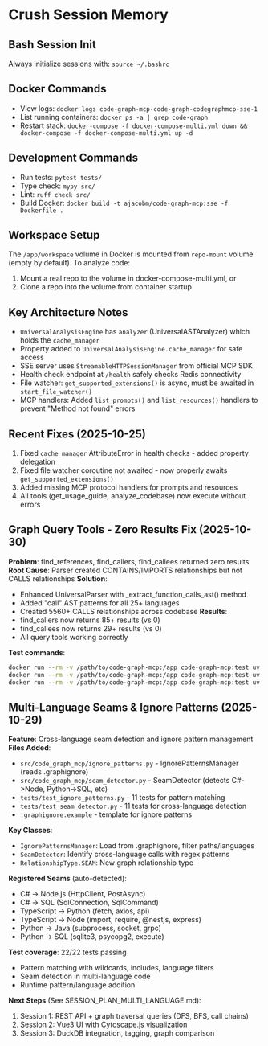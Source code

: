 # Crush Session Memory

## Bash Session Init
Always initialize sessions with: `source ~/.bashrc`

## Docker Commands
- View logs: `docker logs code-graph-mcp-code-graph-codegraphmcp-sse-1`
- List running containers: `docker ps -a | grep code-graph`
- Restart stack: `docker-compose -f docker-compose-multi.yml down && docker-compose -f docker-compose-multi.yml up -d`

## Development Commands
- Run tests: `pytest tests/`
- Type check: `mypy src/`
- Lint: `ruff check src/`
- Build Docker: `docker build -t ajacobm/code-graph-mcp:sse -f Dockerfile .`

## Workspace Setup
The `/app/workspace` volume in Docker is mounted from `repo-mount` volume (empty by default).
To analyze code:
1. Mount a real repo to the volume in docker-compose-multi.yml, or
2. Clone a repo into the volume from container startup

## Key Architecture Notes
- `UniversalAnalysisEngine` has `analyzer` (UniversalASTAnalyzer) which holds the `cache_manager`
- Property added to `UniversalAnalysisEngine.cache_manager` for safe access
- SSE server uses `StreamableHTTPSessionManager` from official MCP SDK
- Health check endpoint at `/health` safely checks Redis connectivity
- File watcher: `get_supported_extensions()` is async, must be awaited in `start_file_watcher()`
- MCP handlers: Added `list_prompts()` and `list_resources()` handlers to prevent "Method not found" errors

## Recent Fixes (2025-10-25)
1. Fixed `cache_manager` AttributeError in health checks - added property delegation
2. Fixed file watcher coroutine not awaited - now properly awaits `get_supported_extensions()`
3. Added missing MCP protocol handlers for prompts and resources
4. All tools (get_usage_guide, analyze_codebase) now execute without errors

## Graph Query Tools - Zero Results Fix (2025-10-30)
**Problem**: find_references, find_callers, find_callees returned zero results
**Root Cause**: Parser created CONTAINS/IMPORTS relationships but not CALLS relationships
**Solution**: 
- Enhanced UniversalParser with _extract_function_calls_ast() method
- Added "call" AST patterns for all 25+ languages
- Created 5560+ CALLS relationships across codebase
**Results**: 
- find_callers now returns 85+ results (vs 0)
- find_callees now returns 29+ results (vs 0)
- All query tools working correctly

**Test commands**:
```bash
docker run --rm -v /path/to/code-graph-mcp:/app code-graph-mcp:test uv run python /app/tests/test_calls_implementation.py
docker run --rm -v /path/to/code-graph-mcp:/app code-graph-mcp:test uv run python /app/tests/test_query_tools_live.py
docker run --rm -v /path/to/code-graph-mcp:/app code-graph-mcp:test uv run python /app/tests/test_mcp_live_session.py
```

## Multi-Language Seams & Ignore Patterns (2025-10-29)
**Feature**: Cross-language seam detection and ignore pattern management
**Files Added**:
- `src/code_graph_mcp/ignore_patterns.py` - IgnorePatternsManager (reads .graphignore)
- `src/code_graph_mcp/seam_detector.py` - SeamDetector (detects C#->Node, Python->SQL, etc)
- `tests/test_ignore_patterns.py` - 11 tests for pattern matching
- `tests/test_seam_detector.py` - 11 tests for cross-language detection
- `.graphignore.example` - template for ignore patterns

**Key Classes**:
- `IgnorePatternsManager`: Load from .graphignore, filter paths/languages
- `SeamDetector`: Identify cross-language calls with regex patterns
- `RelationshipType.SEAM`: New graph relationship type

**Registered Seams** (auto-detected):
- C# → Node.js (HttpClient, PostAsync)
- C# → SQL (SqlConnection, SqlCommand)
- TypeScript → Python (fetch, axios, api)
- TypeScript → Node (import, require, @nestjs, express)
- Python → Java (subprocess, socket, grpc)
- Python → SQL (sqlite3, psycopg2, execute)

**Test coverage**: 22/22 tests passing
- Pattern matching with wildcards, includes, language filters
- Seam detection in multi-language code
- Runtime pattern/language addition

**Next Steps** (See SESSION_PLAN_MULTI_LANGUAGE.md):
1. Session 1: REST API + graph traversal queries (DFS, BFS, call chains)
2. Session 2: Vue3 UI with Cytoscape.js visualization
3. Session 3: DuckDB integration, tagging, graph comparison
